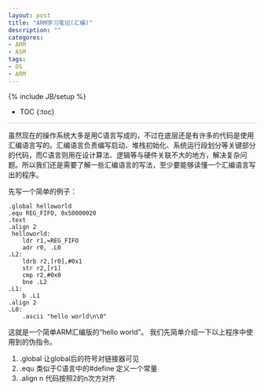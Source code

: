 ```yaml
---
layout: post
title: "ARM学习笔记(汇编)"
description: ""
categores: 
- ARM
- ASM
tags: 
- OS
- ARM
---
```

{% include JB/setup %}
* TOC
{:toc}
<div style="border-bottom: 1px solid #ccc;line-height: 1.3em;"></div>

虽然现在的操作系统大多是用C语言写成的，不过在底层还是有许多的代码是使用汇编语言写的。汇编语言负责编写启动、堆栈初始化、系统运行段划分等关键部分的代码，而C语言则用在设计算法、逻辑等与硬件关联不大的地方，解决复杂问题。所以我们还是需要了解一些汇编语言的写法，至少要能够读懂一个汇编语言写出的程序。

先写一个简单的例子：

    .global helloworld
    .equ REG_FIFO, 0x50000020
    .text 
    .align 2
     helloworld:
        ldr r1,=REG_FIFO
        adr r0, .L0
    .L2:
        ldrb r2,[r0],#0x1
        str r2,[r1]
        cmp r2,#0x0
        bne .L2
    .L1:
        b .L1
    .align 2
    .L0:
        .ascii "hello world\n\0"

这就是一个简单ARM汇编版的“hello world”。
我们先简单介绍一下以上程序中使用到的伪指令。

  1. .global 让global后的符号对链接器可见
  2. .equ  类似于C语言中的#define 定义一个常量
  3. .align n  代码按照2的n次方对齐
